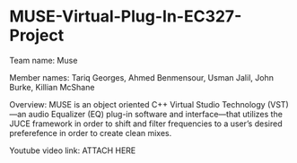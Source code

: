 # MUSE-Virtual-Plug-In-EC327-Project

Team name: Muse

Member names: Tariq Georges, Ahmed Benmensour, Usman Jalil, John Burke, Killian McShane

Overview: MUSE is an object oriented C++ Virtual Studio Technology (VST)—an audio Equalizer (EQ) plug-in software and interface—that utilizes the JUCE framework in order to shift and filter frequencies to a user’s desired preferefence in order to create clean mixes. 

Youtube video link: ATTACH HERE
